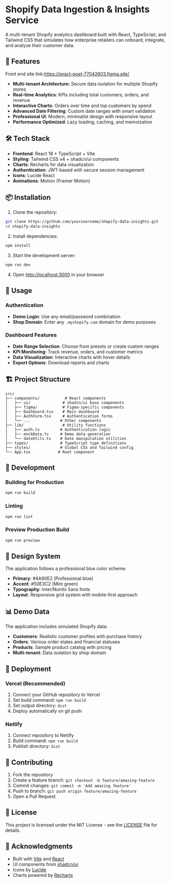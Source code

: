 # Shopify Data Ingestion & Insights Service

A multi-tenant Shopify analytics dashboard built with React, TypeScript, and Tailwind CSS that simulates how enterprise retailers can onboard, integrate, and analyze their customer data.

## 🚀 Features
Front end site link:https://exact-poet-77042603.figma.site/

- **Multi-tenant Architecture**: Secure data isolation for multiple Shopify stores
- **Real-time Analytics**: KPIs including total customers, orders, and revenue
- **Interactive Charts**: Orders over time and top customers by spend
- **Advanced Date Filtering**: Custom date ranges with smart validation
- **Professional UI**: Modern, minimalist design with responsive layout
- **Performance Optimized**: Lazy loading, caching, and memoization

## 🛠️ Tech Stack

- **Frontend**: React 18 + TypeScript + Vite
- **Styling**: Tailwind CSS v4 + shadcn/ui components
- **Charts**: Recharts for data visualization
- **Authentication**: JWT-based with secure session management
- **Icons**: Lucide React
- **Animations**: Motion (Framer Motion)

## 📦 Installation

1. Clone the repository:
```bash
git clone https://github.com/yourusername/shopify-data-insights.git
cd shopify-data-insights
```

2. Install dependencies:
```bash
npm install
```

3. Start the development server:
```bash
npm run dev
```

4. Open [http://localhost:3000](http://localhost:3000) in your browser

## 🎯 Usage

### Authentication
- **Demo Login**: Use any email/password combination
- **Shop Domain**: Enter any `.myshopify.com` domain for demo purposes

### Dashboard Features
- **Date Range Selection**: Choose from presets or create custom ranges
- **KPI Monitoring**: Track revenue, orders, and customer metrics
- **Data Visualization**: Interactive charts with hover details
- **Export Options**: Download reports and charts

## 🏗️ Project Structure

```
src/
├── components/           # React components
│   ├── ui/              # shadcn/ui base components
│   ├── figma/           # Figma-specific components
│   ├── Dashboard.tsx    # Main dashboard
│   ├── AuthForm.tsx     # Authentication forms
│   └── ...             # Other components
├── lib/                 # Utility functions
│   ├── auth.ts         # Authentication logic
│   ├── mockData.ts     # Demo data generation
│   └── dateUtils.ts    # Date manipulation utilities
├── types/              # TypeScript type definitions
├── styles/             # Global CSS and Tailwind config
└── App.tsx            # Root component
```

## 🔧 Development

### Building for Production
```bash
npm run build
```

### Linting
```bash
npm run lint
```

### Preview Production Build
```bash
npm run preview
```

## 🎨 Design System

The application follows a professional blue color scheme:
- **Primary**: #4A90E2 (Professional blue)
- **Accent**: #50E3C2 (Mint green)
- **Typography**: Inter/Nunito Sans fonts
- **Layout**: Responsive grid system with mobile-first approach

## 📊 Demo Data

The application includes simulated Shopify data:
- **Customers**: Realistic customer profiles with purchase history
- **Orders**: Various order states and financial statuses
- **Products**: Sample product catalog with pricing
- **Multi-tenant**: Data isolation by shop domain

## 🚀 Deployment

### Vercel (Recommended)
1. Connect your GitHub repository to Vercel
2. Set build command: `npm run build`
3. Set output directory: `dist`
4. Deploy automatically on git push

### Netlify
1. Connect repository to Netlify
2. Build command: `npm run build`
3. Publish directory: `dist`

## 🤝 Contributing

1. Fork the repository
2. Create a feature branch: `git checkout -b feature/amazing-feature`
3. Commit changes: `git commit -m 'Add amazing feature'`
4. Push to branch: `git push origin feature/amazing-feature`
5. Open a Pull Request

## 📄 License

This project is licensed under the MIT License - see the [LICENSE](LICENSE) file for details.

## 🙏 Acknowledgments

- Built with [Vite](https://vitejs.dev/) and [React](https://reactjs.org/)
- UI components from [shadcn/ui](https://ui.shadcn.com/)
- Icons by [Lucide](https://lucide.dev/)
- Charts powered by [Recharts](https://recharts.org/)
